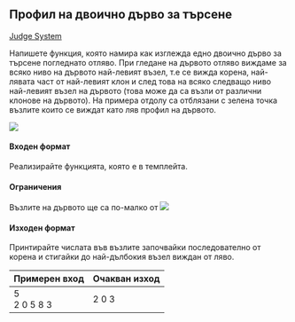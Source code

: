 ## Профил на двоично дърво за търсене

[Judge System](https://www.hackerrank.com/contests/sda-2019-2020-exam-2e3nr4rr/challenges/challenge-2352)

Напишете функция, която намира как изглежда едно двоично дърво за търсене погледнато отляво. При гледане на дървото отляво виждаме за всяко ниво на дървото най-левият възел, т.е се вижда корена, най-лявата част от най-левият клон и след това на всяко следващо ниво най-левият възел на дървото (това може да са възли от различни клонове на дървото). На примера отдолу са отблязани с зелена точка възлите които се виждат като ляв профил на дървото. 

![](https://github.com/andy489/Data_Structures_and_Algorithms_CPP/blob/master/assets/BST%20Left%20View%2001.png)

#### Входен формат

Реализирайте функцията, която е в темплейта.

#### Ограничения

Възлите на дървото ще са по-малко от <img src="https://latex.codecogs.com/svg.latex?\Large&space;10^5">

#### Изходен формат

Принтирайте числата във възлите започвайки последователно от корена и стигайки до най-дълбокия възел виждан от ляво.

Примерен вход|Очакван изход
-|-
5<br>2 0 5 8 3|2 0 3
